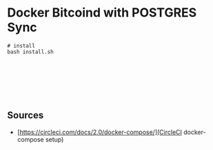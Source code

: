 # Docker Bitcoind with POSTGRES Sync

```
# install
bash install.sh








```


## Sources

* [https://circleci.com/docs/2.0/docker-compose/](CircleCI docker-compose setup)
